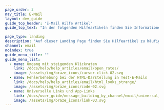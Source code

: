 ```yaml
---
page_order: 3
nav_title: E-Mail
layout: dev_guide
guide_top_header: "E-Mail Hilfe Artikel"
guide_top_text: "In den folgenden Hilfeartikeln finden Sie Informationen zu häufigen Problemen und Fragen bei E-Mail Kampagnen. <br><br> Sind Sie an den Details der Erstellung personalisierter Nachrichten mit Braze interessiert? Lesen Sie den Abschnitt <a href='/docs/user_guide/message_building_by_channel/email/'>E-Mail</a>, um mehr zu erfahren!"

page_type: landing
description: "Auf dieser Landing Page finden Sie Hilfeartikel zu häufigen Problemen mit E-Mails."
channel: email
noindex: true
guide_menu_title: ""
guide_menu_list:
  - name: Umgang mit steigenden Klickraten
    link: /docs/help/help_articles/email/open_rates/
    image: /assets/img/braze_icons/cursor-click-02.svg
  - name: Fehlerbehebung bei der HTML-Darstellung in Test-E-Mails 
    link: /docs/help/help_articles/email/html_looks_strange/
    image: /assets/img/braze_icons/code-02.svg
  - name: Universelle Links und App-Links
    link: /docs/user_guide/message_building_by_channel/email/universal_links/
    image: /assets/img/braze_icons/link-03.svg
---
```

